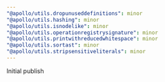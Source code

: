 ```yaml
---
"@apollo/utils.dropunuseddefinitions": minor
"@apollo/utils.hashing": minor
"@apollo/utils.isnodelike": minor
"@apollo/utils.operationregistrysignature": minor
"@apollo/utils.printwithreducedwhitespace": minor
"@apollo/utils.sortast": minor
"@apollo/utils.stripsensitiveliterals": minor
---
```


Initial publish
